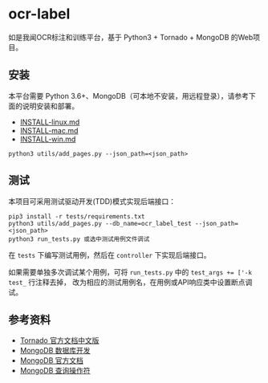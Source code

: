 # ocr-label

如是我闻OCR标注和训练平台，基于 Python3 + Tornado + MongoDB 的Web项目。

## 安装

本平台需要 Python 3.6+、MongoDB（可本地不安装，用远程登录），请参考下面的说明安装和部署。

- [INSTALL-linux.md](doc/INSTALL-linux.md)
- [INSTALL-mac.md](doc/INSTALL-mac.md)
- [INSTALL-win.md](doc/INSTALL-win.md)

```
python3 utils/add_pages.py --json_path=<json_path>
```
## 测试

本项目可采用测试驱动开发(TDD)模式实现后端接口：

```
pip3 install -r tests/requirements.txt
python3 utils/add_pages.py --db_name=ocr_label_test --json_path=<json_path>
python3 run_tests.py 或选中测试用例文件调试
```

在 `tests` 下编写测试用例，然后在 `controller` 下实现后端接口。

如果需要单独多次调试某个用例，可将 `run_tests.py` 中的 `test_args += ['-k test_` 行注释去掉，
改为相应的测试用例名，在用例或API响应类中设置断点调试。

## 参考资料

- [Tornado 官方文档中文版](https://tornado-zh.readthedocs.io/zh/latest/)
- [MongoDB 数据库开发](http://demo.pythoner.com/itt2zh/ch4.html)
- [MongoDB 官方文档](http://api.mongodb.com/python/current/index.html)
- [MongoDB 查询操作符](https://docs.mongodb.com/manual/reference/operator/query/)
